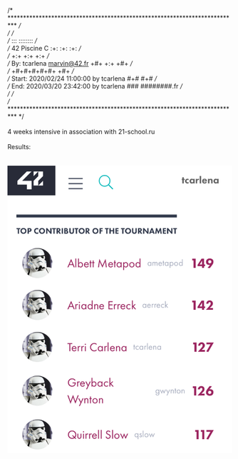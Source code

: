 /* ************************************************************************** */ <br/>
/*                                                                            */ <br/>
/*                                                        :::      ::::::::   */ <br/>
/*   42 Piscine C                                       :+:      :+:    :+:   */ <br/>
/*                                                    +:+ +:+         +:+     */ <br/>
/*   By: tcarlena <marvin@42.fr>                    +#+  +:+       +#+        */ <br/>
/*                                                +#+#+#+#+#+   +#+           */ <br/>
/*   Start: 2020/02/24 11:00:00 by tcarlena            #+#    #+#             */ <br/>
/*   End:   2020/03/20 23:42:00 by tcarlena           ###   ########.fr       */ <br/>
/*                                                                            */ <br/>
/* ************************************************************************** */ <br/>
<br/>
4 weeks intensive in association with 21-school.ru <br/>
<br/>
Results:<br/>  
<br/>
![](results.png)
